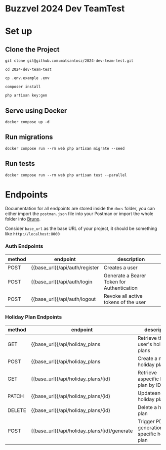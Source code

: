 # Buzzvel 2024 Dev TeamTest

# Set up

## Clone the Project

```
git clone git@github.com:matsantosz/2024-dev-team-test.git

cd 2024-dev-team-test

cp .env.example .env

composer install

php artisan key:gen
```

## Serve using Docker

```
docker compose up -d
```

## Run migrations

```
docker compose run --rm web php artisan migrate --seed
```

## Run tests

```
docker compose run --rm web php artisan test --parallel
```

# Endpoints

Documentation for all endpoints are stored inside the `docs` folder, you can either import the `postman.json` file into your Postman or import the whole folder into [Bruno](https://www.usebruno.com/).

Consider `base_url` as the base URL of your project, it should be something like `http://localhost:8000`

### Auth Endpoints

|method|endpoint|description|
|---|---|---|
|POST|{{base_url}}/api/auth/register|Creates a user|
|POST|{{base_url}}/api/auth/login|Generate a Bearer Token for Authentication|
|POST|{{base_url}}/api/auth/logout|Revoke all active tokens of the user|

### Holiday Plan Endpoints

|method|endpoint|description|
|---|---|---|
|GET|{{base_url}}/api/holiday_plans|Retrieve the user's holiday plans|
|POST|{{base_url}}/api/holiday_plans|Create a new holiday plan|
|GET|{{base_url}}/api/holiday_plans/{id}|Retrieve aspecific holiday plan by ID|
|PATCH|{{base_url}}/api/holiday_plans/{id}|Updateanexisting holiday plan|
|DELETE|{{base_url}}/api/holiday_plans/{id}|Delete a holiday plan|
|POST|{{base_url}}/api/holiday_plans/{id}/generate|Trigger PDF generation for a specific holiday plan|
